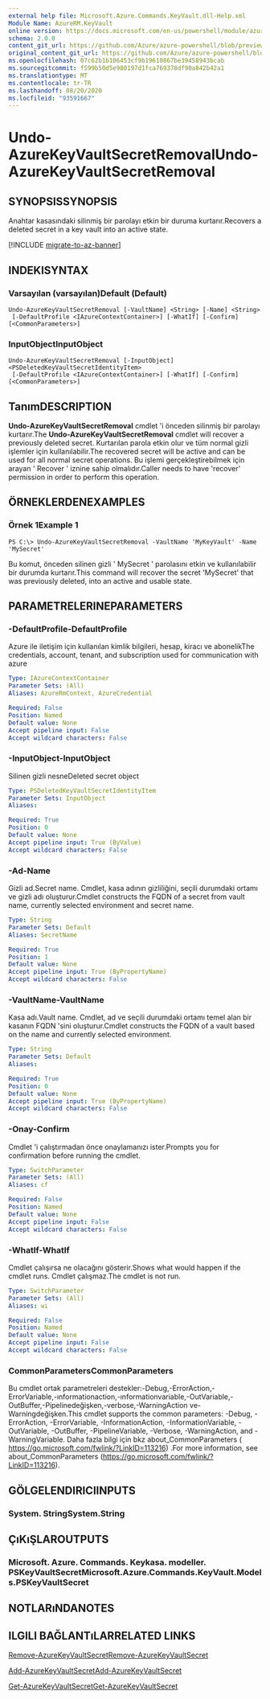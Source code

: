 ```yaml
---
external help file: Microsoft.Azure.Commands.KeyVault.dll-Help.xml
Module Name: AzureRM.KeyVault
online version: https://docs.microsoft.com/en-us/powershell/module/azurerm.keyvault/undo-azurekeyvaultsecretremoval
schema: 2.0.0
content_git_url: https://github.com/Azure/azure-powershell/blob/preview/src/ResourceManager/KeyVault/Commands.KeyVault/help/Undo-AzureKeyVaultSecretRemoval.md
original_content_git_url: https://github.com/Azure/azure-powershell/blob/preview/src/ResourceManager/KeyVault/Commands.KeyVault/help/Undo-AzureKeyVaultSecretRemoval.md
ms.openlocfilehash: 07c62b1b106453cf9b19610867be39458943bcab
ms.sourcegitcommit: f599b50d5e980197d1fca769378df90a842b42a1
ms.translationtype: MT
ms.contentlocale: tr-TR
ms.lasthandoff: 08/20/2020
ms.locfileid: "93591667"
---
```

# <span data-ttu-id="54fed-101">Undo-AzureKeyVaultSecretRemoval</span><span class="sxs-lookup"><span data-stu-id="54fed-101">Undo-AzureKeyVaultSecretRemoval</span></span>

## <span data-ttu-id="54fed-102">SYNOPSIS</span><span class="sxs-lookup"><span data-stu-id="54fed-102">SYNOPSIS</span></span>
<span data-ttu-id="54fed-103">Anahtar kasasındaki silinmiş bir parolayı etkin bir duruma kurtarır.</span><span class="sxs-lookup"><span data-stu-id="54fed-103">Recovers a deleted secret in a key vault into an active state.</span></span>

[!INCLUDE [migrate-to-az-banner](../../includes/migrate-to-az-banner.md)]

## <span data-ttu-id="54fed-104">INDEKI</span><span class="sxs-lookup"><span data-stu-id="54fed-104">SYNTAX</span></span>

### <span data-ttu-id="54fed-105">Varsayılan (varsayılan)</span><span class="sxs-lookup"><span data-stu-id="54fed-105">Default (Default)</span></span>
```
Undo-AzureKeyVaultSecretRemoval [-VaultName] <String> [-Name] <String>
 [-DefaultProfile <IAzureContextContainer>] [-WhatIf] [-Confirm] [<CommonParameters>]
```

### <span data-ttu-id="54fed-106">InputObject</span><span class="sxs-lookup"><span data-stu-id="54fed-106">InputObject</span></span>
```
Undo-AzureKeyVaultSecretRemoval [-InputObject] <PSDeletedKeyVaultSecretIdentityItem>
 [-DefaultProfile <IAzureContextContainer>] [-WhatIf] [-Confirm] [<CommonParameters>]
```

## <span data-ttu-id="54fed-107">Tanım</span><span class="sxs-lookup"><span data-stu-id="54fed-107">DESCRIPTION</span></span>
<span data-ttu-id="54fed-108">**Undo-AzureKeyVaultSecretRemoval** cmdlet 'i önceden silinmiş bir parolayı kurtarır.</span><span class="sxs-lookup"><span data-stu-id="54fed-108">The **Undo-AzureKeyVaultSecretRemoval** cmdlet will recover a previously deleted secret.</span></span>
<span data-ttu-id="54fed-109">Kurtarılan parola etkin olur ve tüm normal gizli işlemler için kullanılabilir.</span><span class="sxs-lookup"><span data-stu-id="54fed-109">The recovered secret will be active and can be used for all normal secret operations.</span></span>
<span data-ttu-id="54fed-110">Bu işlemi gerçekleştirebilmek için arayan ' Recover ' iznine sahip olmalıdır.</span><span class="sxs-lookup"><span data-stu-id="54fed-110">Caller needs to have 'recover' permission in order to perform this operation.</span></span>

## <span data-ttu-id="54fed-111">ÖRNEKLERDEN</span><span class="sxs-lookup"><span data-stu-id="54fed-111">EXAMPLES</span></span>

### <span data-ttu-id="54fed-112">Örnek 1</span><span class="sxs-lookup"><span data-stu-id="54fed-112">Example 1</span></span>
```
PS C:\> Undo-AzureKeyVaultSecretRemoval -VaultName 'MyKeyVault' -Name 'MySecret'
```

<span data-ttu-id="54fed-113">Bu komut, önceden silinen gizli ' MySecret ' parolasını etkin ve kullanılabilir bir durumda kurtarır.</span><span class="sxs-lookup"><span data-stu-id="54fed-113">This command will recover the secret 'MySecret' that was previously deleted, into an active and usable state.</span></span>

## <span data-ttu-id="54fed-114">PARAMETRELERINE</span><span class="sxs-lookup"><span data-stu-id="54fed-114">PARAMETERS</span></span>

### <span data-ttu-id="54fed-115">-DefaultProfile</span><span class="sxs-lookup"><span data-stu-id="54fed-115">-DefaultProfile</span></span>
<span data-ttu-id="54fed-116">Azure ile iletişim için kullanılan kimlik bilgileri, hesap, kiracı ve abonelik</span><span class="sxs-lookup"><span data-stu-id="54fed-116">The credentials, account, tenant, and subscription used for communication with azure</span></span>

```yaml
Type: IAzureContextContainer
Parameter Sets: (All)
Aliases: AzureRmContext, AzureCredential

Required: False
Position: Named
Default value: None
Accept pipeline input: False
Accept wildcard characters: False
```

### <span data-ttu-id="54fed-117">-InputObject</span><span class="sxs-lookup"><span data-stu-id="54fed-117">-InputObject</span></span>
<span data-ttu-id="54fed-118">Silinen gizli nesne</span><span class="sxs-lookup"><span data-stu-id="54fed-118">Deleted secret object</span></span>

```yaml
Type: PSDeletedKeyVaultSecretIdentityItem
Parameter Sets: InputObject
Aliases:

Required: True
Position: 0
Default value: None
Accept pipeline input: True (ByValue)
Accept wildcard characters: False
```

### <span data-ttu-id="54fed-119">-Ad</span><span class="sxs-lookup"><span data-stu-id="54fed-119">-Name</span></span>
<span data-ttu-id="54fed-120">Gizli ad.</span><span class="sxs-lookup"><span data-stu-id="54fed-120">Secret name.</span></span>
<span data-ttu-id="54fed-121">Cmdlet, kasa adının gizliliğini, seçili durumdaki ortamı ve gizli adı oluşturur.</span><span class="sxs-lookup"><span data-stu-id="54fed-121">Cmdlet constructs the FQDN of a secret from vault name, currently selected environment and secret name.</span></span>

```yaml
Type: String
Parameter Sets: Default
Aliases: SecretName

Required: True
Position: 1
Default value: None
Accept pipeline input: True (ByPropertyName)
Accept wildcard characters: False
```

### <span data-ttu-id="54fed-122">-VaultName</span><span class="sxs-lookup"><span data-stu-id="54fed-122">-VaultName</span></span>
<span data-ttu-id="54fed-123">Kasa adı.</span><span class="sxs-lookup"><span data-stu-id="54fed-123">Vault name.</span></span>
<span data-ttu-id="54fed-124">Cmdlet, ad ve seçili durumdaki ortamı temel alan bir kasanın FQDN 'sini oluşturur.</span><span class="sxs-lookup"><span data-stu-id="54fed-124">Cmdlet constructs the FQDN of a vault based on the name and currently selected environment.</span></span>

```yaml
Type: String
Parameter Sets: Default
Aliases:

Required: True
Position: 0
Default value: None
Accept pipeline input: True (ByPropertyName)
Accept wildcard characters: False
```

### <span data-ttu-id="54fed-125">-Onay</span><span class="sxs-lookup"><span data-stu-id="54fed-125">-Confirm</span></span>
<span data-ttu-id="54fed-126">Cmdlet 'i çalıştırmadan önce onaylamanızı ister.</span><span class="sxs-lookup"><span data-stu-id="54fed-126">Prompts you for confirmation before running the cmdlet.</span></span>

```yaml
Type: SwitchParameter
Parameter Sets: (All)
Aliases: cf

Required: False
Position: Named
Default value: None
Accept pipeline input: False
Accept wildcard characters: False
```

### <span data-ttu-id="54fed-127">-WhatIf</span><span class="sxs-lookup"><span data-stu-id="54fed-127">-WhatIf</span></span>
<span data-ttu-id="54fed-128">Cmdlet çalışırsa ne olacağını gösterir.</span><span class="sxs-lookup"><span data-stu-id="54fed-128">Shows what would happen if the cmdlet runs.</span></span>
<span data-ttu-id="54fed-129">Cmdlet çalışmaz.</span><span class="sxs-lookup"><span data-stu-id="54fed-129">The cmdlet is not run.</span></span>

```yaml
Type: SwitchParameter
Parameter Sets: (All)
Aliases: wi

Required: False
Position: Named
Default value: None
Accept pipeline input: False
Accept wildcard characters: False
```

### <span data-ttu-id="54fed-130">CommonParameters</span><span class="sxs-lookup"><span data-stu-id="54fed-130">CommonParameters</span></span>
<span data-ttu-id="54fed-131">Bu cmdlet ortak parametreleri destekler:-Debug,-ErrorAction,-ErrorVariable,-ınformationaction,-ınformationvariable,-OutVariable,-OutBuffer,-Pipelinedeğişken,-verbose,-WarningAction ve-Warningdeğişken.</span><span class="sxs-lookup"><span data-stu-id="54fed-131">This cmdlet supports the common parameters: -Debug, -ErrorAction, -ErrorVariable, -InformationAction, -InformationVariable, -OutVariable, -OutBuffer, -PipelineVariable, -Verbose, -WarningAction, and -WarningVariable.</span></span> <span data-ttu-id="54fed-132">Daha fazla bilgi için bkz about_CommonParameters ( https://go.microsoft.com/fwlink/?LinkID=113216) .</span><span class="sxs-lookup"><span data-stu-id="54fed-132">For more information, see about_CommonParameters (https://go.microsoft.com/fwlink/?LinkID=113216).</span></span>

## <span data-ttu-id="54fed-133">GÖLGELENDIRICI</span><span class="sxs-lookup"><span data-stu-id="54fed-133">INPUTS</span></span>

### <span data-ttu-id="54fed-134">System. String</span><span class="sxs-lookup"><span data-stu-id="54fed-134">System.String</span></span>

## <span data-ttu-id="54fed-135">ÇıKıŞLAR</span><span class="sxs-lookup"><span data-stu-id="54fed-135">OUTPUTS</span></span>

### <span data-ttu-id="54fed-136">Microsoft. Azure. Commands. Keykasa. modeller. PSKeyVaultSecret</span><span class="sxs-lookup"><span data-stu-id="54fed-136">Microsoft.Azure.Commands.KeyVault.Models.PSKeyVaultSecret</span></span>

## <span data-ttu-id="54fed-137">NOTLARıNDA</span><span class="sxs-lookup"><span data-stu-id="54fed-137">NOTES</span></span>

## <span data-ttu-id="54fed-138">ILGILI BAĞLANTıLAR</span><span class="sxs-lookup"><span data-stu-id="54fed-138">RELATED LINKS</span></span>

[<span data-ttu-id="54fed-139">Remove-AzureKeyVaultSecret</span><span class="sxs-lookup"><span data-stu-id="54fed-139">Remove-AzureKeyVaultSecret</span></span>](./Remove-AzureKeyVaultSecret.md)

[<span data-ttu-id="54fed-140">Add-AzureKeyVaultSecret</span><span class="sxs-lookup"><span data-stu-id="54fed-140">Add-AzureKeyVaultSecret</span></span>](./Add-AzureKeyVaultSecret.md)

[<span data-ttu-id="54fed-141">Get-AzureKeyVaultSecret</span><span class="sxs-lookup"><span data-stu-id="54fed-141">Get-AzureKeyVaultSecret</span></span>](./Get-AzureKeyVaultSecret.md)
